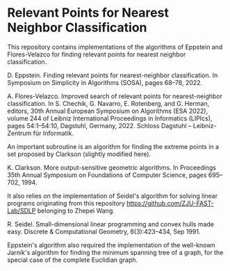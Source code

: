 # Relevant Points for Nearest Neighbor Classification
This repository contains implementations of the algorithms of Eppstein and Flores-Velazco for finding relevant points for nearest neighbor classification.

D. Eppstein. Finding relevant points for nearest-neighbor classification. In Symposium on
Simplicity in Algorithms (SOSA), pages 68–78, 2022.

A. Flores-Velazco. Improved search of relevant points for nearest-neighbor classification. In
S. Chechik, G. Navarro, E. Rotenberg, and G. Herman, editors, 30th Annual European Symposium on Algorithms (ESA 2022), volume 244 of Leibniz International Proceedings in Informatics (LIPIcs), pages 54:1–54:10, Dagstuhl, Germany, 2022. Schloss Dagstuhl – Leibniz-Zentrum
für Informatik.

An important subroutine is an algorithm for finding the extreme points in a set proposed by Clarkson (slightly modified here).

K. Clarkson. More output-sensitive geometric algorithms. In Proceedings 35th Annual Symposium on Foundations of Computer Science, pages 695–702, 1994.

It also relies on the implementation of Seidel's algorithm for solving linear programs originating from this repository https://github.com/ZJU-FAST-Lab/SDLP belonging to Zhepei Wang.

R. Seidel. Small-dimensional linear programming and convex hulls made easy. Discrete &
Computational Geometry, 6(3):423–434, Sep 1991.

Eppstein's algorithm also required the implementation of the well-known Jarník's algorithm for finding the minimum spanning tree of a graph, for the special case of the complete Euclidian graph.

